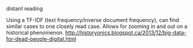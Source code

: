 distant reading

Using a TF-IDF (text frequency/inverse document frequency), can find similar cases to one closely read case.
Allows for zooming in and out on a historical phenomenon.
http://historyonics.blogspot.ca/2013/12/big-data-for-dead-people-digital.html